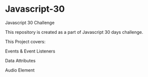 # Javascript-30
Javascript 30 Challenge

This repository is created as a part of Javascript 30 days challenge.


This Project covers:

Events & Event Listeners 

Data Attributes

Audio Element

